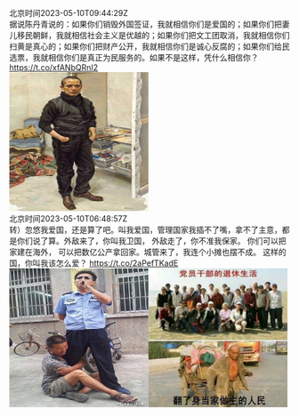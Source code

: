 北京时间2023-05-10T09:44:29Z<br>据说陈丹青说的：如果你们销毁外国签证，我就相信你们是爱国的；如果你们把妻儿移民朝鲜，我就相信社会主义是优越的；如果你们把文工团取消，我就相信你们扫黄是真心的；如果你们把财产公开，我就相信你们是诚心反腐的；如果你们给民选票，我就相信你们是真正为民服务的。如果不是这样，凭什么相信你？ https://t.co/xfANbQRnI2<br><img src='/temp/2023/1656112941802856448_0.jpg' width='250' height='250'><br>北京时间2023-05-10T06:48:57Z<br>转）忽悠我爱国，还是算了吧。叫我爱国，管理国家我插不了嘴，拿不了主意，都是你们说了算。外敌来了，你叫我卫国， 外敌走了，你不准我保家。 你们可以把家建在海外， 可以把数亿公产拿回家。城管来了，我连个小摊也摆不成。 这样的国，你叫我该怎么爱？ https://t.co/2aPefTKadE<br><img src='/temp/2023/1656068768718635008_0.jpg' width='250' height='250'><img src='/temp/2023/1656068768718635008_1.jpg' width='250' height='250'><br>